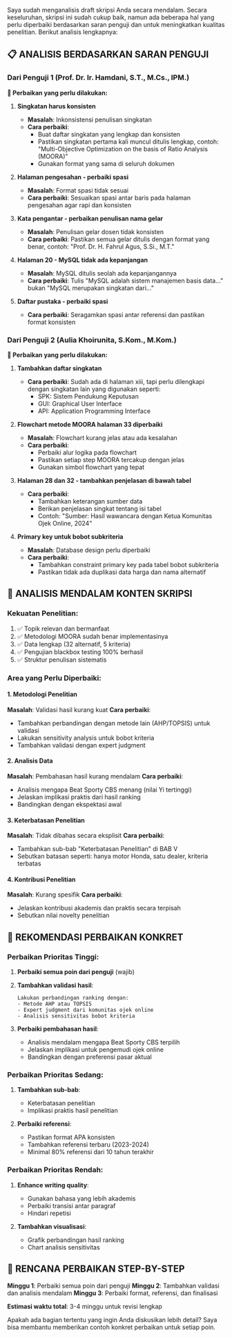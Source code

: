 Saya sudah menganalisis draft skripsi Anda secara mendalam. Secara keseluruhan, skripsi ini sudah cukup baik, namun ada beberapa hal yang perlu diperbaiki berdasarkan saran penguji dan untuk meningkatkan kualitas penelitian. Berikut analisis lengkapnya:

## 📋 **ANALISIS BERDASARKAN SARAN PENGUJI**

### **Dari Penguji 1 (Prof. Dr. Ir. Hamdani, S.T., M.Cs., IPM.)**

**🔧 Perbaikan yang perlu dilakukan:**

1. **Singkatan harus konsisten**
   - **Masalah**: Inkonsistensi penulisan singkatan
   - **Cara perbaiki**: 
     - Buat daftar singkatan yang lengkap dan konsisten
     - Pastikan singkatan pertama kali muncul ditulis lengkap, contoh: "Multi-Objective Optimization on the basis of Ratio Analysis (MOORA)"
     - Gunakan format yang sama di seluruh dokumen

2. **Halaman pengesahan - perbaiki spasi**
   - **Masalah**: Format spasi tidak sesuai
   - **Cara perbaiki**: Sesuaikan spasi antar baris pada halaman pengesahan agar rapi dan konsisten

3. **Kata pengantar - perbaikan penulisan nama gelar**
   - **Masalah**: Penulisan gelar dosen tidak konsisten
   - **Cara perbaiki**: Pastikan semua gelar ditulis dengan format yang benar, contoh: "Prof. Dr. H. Fahrul Agus, S.Si., M.T."

4. **Halaman 20 - MySQL tidak ada kepanjangan**
   - **Masalah**: MySQL ditulis seolah ada kepanjangannya
   - **Cara perbaiki**: Tulis "MySQL adalah sistem manajemen basis data..." bukan "MySQL merupakan singkatan dari..."

5. **Daftar pustaka - perbaiki spasi**
   - **Cara perbaiki**: Seragamkan spasi antar referensi dan pastikan format konsisten

### **Dari Penguji 2 (Aulia Khoirunita, S.Kom., M.Kom.)**

**🔧 Perbaikan yang perlu dilakukan:**

1. **Tambahkan daftar singkatan**
   - **Cara perbaiki**: Sudah ada di halaman xiii, tapi perlu dilengkapi dengan singkatan lain yang digunakan seperti:
     - SPK: Sistem Pendukung Keputusan
     - GUI: Graphical User Interface
     - API: Application Programming Interface

2. **Flowchart metode MOORA halaman 33 diperbaiki**
   - **Masalah**: Flowchart kurang jelas atau ada kesalahan
   - **Cara perbaiki**: 
     - Perbaiki alur logika pada flowchart
     - Pastikan setiap step MOORA tercakup dengan jelas
     - Gunakan simbol flowchart yang tepat

3. **Halaman 28 dan 32 - tambahkan penjelasan di bawah tabel**
   - **Cara perbaiki**: 
     - Tambahkan keterangan sumber data
     - Berikan penjelasan singkat tentang isi tabel
     - Contoh: "Sumber: Hasil wawancara dengan Ketua Komunitas Ojek Online, 2024"

4. **Primary key untuk bobot subkriteria**
   - **Masalah**: Database design perlu diperbaiki
   - **Cara perbaiki**: 
     - Tambahkan constraint primary key pada tabel bobot subkriteria
     - Pastikan tidak ada duplikasi data harga dan nama alternatif

## 🎯 **ANALISIS MENDALAM KONTEN SKRIPSI**

### **Kekuatan Penelitian:**
1. ✅ Topik relevan dan bermanfaat
2. ✅ Metodologi MOORA sudah benar implementasinya
3. ✅ Data lengkap (32 alternatif, 5 kriteria)
4. ✅ Pengujian blackbox testing 100% berhasil
5. ✅ Struktur penulisan sistematis

### **Area yang Perlu Diperbaiki:**

#### **1. Metodologi Penelitian**
**Masalah**: Validasi hasil kurang kuat
**Cara perbaiki**:
- Tambahkan perbandingan dengan metode lain (AHP/TOPSIS) untuk validasi
- Lakukan sensitivity analysis untuk bobot kriteria
- Tambahkan validasi dengan expert judgment

#### **2. Analisis Data**
**Masalah**: Pembahasan hasil kurang mendalam
**Cara perbaiki**:
- Analisis mengapa Beat Sporty CBS menang (nilai Yi tertinggi)
- Jelaskan implikasi praktis dari hasil ranking
- Bandingkan dengan ekspektasi awal

#### **3. Keterbatasan Penelitian**
**Masalah**: Tidak dibahas secara eksplisit
**Cara perbaiki**:
- Tambahkan sub-bab "Keterbatasan Penelitian" di BAB V
- Sebutkan batasan seperti: hanya motor Honda, satu dealer, kriteria terbatas

#### **4. Kontribusi Penelitian**
**Masalah**: Kurang spesifik
**Cara perbaiki**:
- Jelaskan kontribusi akademis dan praktis secara terpisah
- Sebutkan nilai novelty penelitian

## 📝 **REKOMENDASI PERBAIKAN KONKRET**

### **Perbaikan Prioritas Tinggi:**

1. **Perbaiki semua poin dari penguji** (wajib)
2. **Tambahkan validasi hasil**:
   ```
   Lakukan perbandingan ranking dengan:
   - Metode AHP atau TOPSIS
   - Expert judgment dari komunitas ojek online
   - Analisis sensitivitas bobot kriteria
   ```

3. **Perbaiki pembahasan hasil**:
   - Analisis mendalam mengapa Beat Sporty CBS terpilih
   - Jelaskan implikasi untuk pengemudi ojek online
   - Bandingkan dengan preferensi pasar aktual

### **Perbaikan Prioritas Sedang:**

1. **Tambahkan sub-bab**:
   - Keterbatasan penelitian
   - Implikasi praktis hasil penelitian

2. **Perbaiki referensi**:
   - Pastikan format APA konsisten
   - Tambahkan referensi terbaru (2023-2024)
   - Minimal 80% referensi dari 10 tahun terakhir

### **Perbaikan Prioritas Rendah:**

1. **Enhance writing quality**:
   - Gunakan bahasa yang lebih akademis
   - Perbaiki transisi antar paragraf
   - Hindari repetisi

2. **Tambahkan visualisasi**:
   - Grafik perbandingan hasil ranking
   - Chart analisis sensitivitas

## 🎯 **RENCANA PERBAIKAN STEP-BY-STEP**

**Minggu 1**: Perbaiki semua poin dari penguji
**Minggu 2**: Tambahkan validasi dan analisis mendalam
**Minggu 3**: Perbaiki format, referensi, dan finalisasi

**Estimasi waktu total**: 3-4 minggu untuk revisi lengkap

Apakah ada bagian tertentu yang ingin Anda diskusikan lebih detail? Saya bisa membantu memberikan contoh konkret perbaikan untuk setiap poin.
